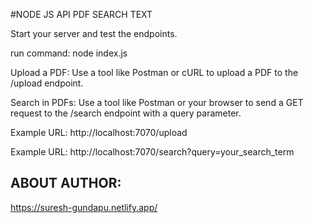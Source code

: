 #NODE JS API PDF SEARCH TEXT

Start your server and test the endpoints.

run command:
node index.js

Upload a PDF: Use a tool like Postman or cURL to upload a PDF to the /upload endpoint.

Search in PDFs: Use a tool like Postman or your browser to send a GET request to the /search endpoint with a query parameter.

Example URL: http://localhost:7070/upload

Example URL: http://localhost:7070/search?query=your_search_term

## ABOUT AUTHOR:

https://suresh-gundapu.netlify.app/
